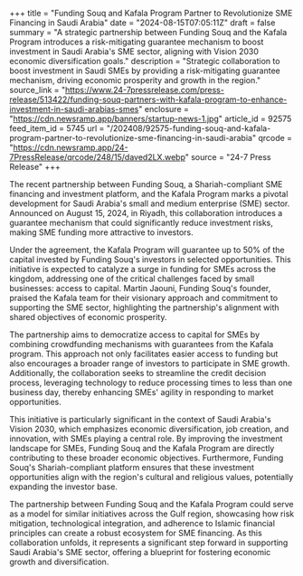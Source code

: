 +++
title = "Funding Souq and Kafala Program Partner to Revolutionize SME Financing in Saudi Arabia"
date = "2024-08-15T07:05:11Z"
draft = false
summary = "A strategic partnership between Funding Souq and the Kafala Program introduces a risk-mitigating guarantee mechanism to boost investment in Saudi Arabia's SME sector, aligning with Vision 2030 economic diversification goals."
description = "Strategic collaboration to boost investment in Saudi SMEs by providing a risk-mitigating guarantee mechanism, driving economic prosperity and growth in the region."
source_link = "https://www.24-7pressrelease.com/press-release/513422/funding-souq-partners-with-kafala-program-to-enhance-investment-in-saudi-arabias-smes"
enclosure = "https://cdn.newsramp.app/banners/startup-news-1.jpg"
article_id = 92575
feed_item_id = 5745
url = "/202408/92575-funding-souq-and-kafala-program-partner-to-revolutionize-sme-financing-in-saudi-arabia"
qrcode = "https://cdn.newsramp.app/24-7PressRelease/qrcode/248/15/daved2LX.webp"
source = "24-7 Press Release"
+++

<p>The recent partnership between Funding Souq, a Shariah-compliant SME financing and investment platform, and the Kafala Program marks a pivotal development for Saudi Arabia's small and medium enterprise (SME) sector. Announced on August 15, 2024, in Riyadh, this collaboration introduces a guarantee mechanism that could significantly reduce investment risks, making SME funding more attractive to investors.</p><p>Under the agreement, the Kafala Program will guarantee up to 50% of the capital invested by Funding Souq's investors in selected opportunities. This initiative is expected to catalyze a surge in funding for SMEs across the kingdom, addressing one of the critical challenges faced by small businesses: access to capital. Martin Jaouni, Funding Souq's founder, praised the Kafala team for their visionary approach and commitment to supporting the SME sector, highlighting the partnership's alignment with shared objectives of economic prosperity.</p><p>The partnership aims to democratize access to capital for SMEs by combining crowdfunding mechanisms with guarantees from the Kafala program. This approach not only facilitates easier access to funding but also encourages a broader range of investors to participate in SME growth. Additionally, the collaboration seeks to streamline the credit decision process, leveraging technology to reduce processing times to less than one business day, thereby enhancing SMEs' agility in responding to market opportunities.</p><p>This initiative is particularly significant in the context of Saudi Arabia's Vision 2030, which emphasizes economic diversification, job creation, and innovation, with SMEs playing a central role. By improving the investment landscape for SMEs, Funding Souq and the Kafala Program are directly contributing to these broader economic objectives. Furthermore, Funding Souq's Shariah-compliant platform ensures that these investment opportunities align with the region's cultural and religious values, potentially expanding the investor base.</p><p>The partnership between Funding Souq and the Kafala Program could serve as a model for similar initiatives across the Gulf region, showcasing how risk mitigation, technological integration, and adherence to Islamic financial principles can create a robust ecosystem for SME financing. As this collaboration unfolds, it represents a significant step forward in supporting Saudi Arabia's SME sector, offering a blueprint for fostering economic growth and diversification.</p>